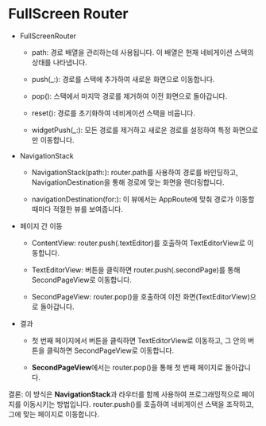 # FullScreen Router

- FullScreenRouter

    - path: 경로 배열을 관리하는데 사용됩니다. 이 배열은 현재 네비게이션 스택의 상태를 나타냅니다.

    - push(_:): 경로를 스택에 추가하여 새로운 화면으로 이동합니다.

    - pop(): 스택에서 마지막 경로를 제거하여 이전 화면으로 돌아갑니다.

    - reset(): 경로를 초기화하여 네비게이션 스택을 비웁니다.

    - widgetPush(_:): 모든 경로를 제거하고 새로운 경로를 설정하여 특정 화면으로만 이동합니다.

- NavigationStack

    - NavigationStack(path:): router.path를 사용하여 경로를 바인딩하고, NavigationDestination을 통해 경로에 맞는 화면을 렌더링합니다.

    - navigationDestination(for:): 이 뷰에서는 AppRoute에 맞춰 경로가 이동할 때마다 적절한 뷰를 보여줍니다.

- 페이지 간 이동

    - ContentView: router.push(.textEditor)를 호출하여 TextEditorView로 이동합니다.

    - TextEditorView: 버튼을 클릭하면 router.push(.secondPage)를 통해 SecondPageView로 이동합니다.

    - SecondPageView: router.pop()을 호출하여 이전 화면(TextEditorView)으로 돌아갑니다.

- 결과

    - 첫 번째 페이지에서 버튼을 클릭하면 TextEditorView로 이동하고, 그 안의 버튼을 클릭하면 SecondPageView로 이동합니다.

    - **SecondPageView**에서는 router.pop()을 통해 첫 번째 페이지로 돌아갑니다.

결론:
이 방식은 **NavigationStack**과 라우터를 함께 사용하여 프로그래밍적으로 페이지를 이동시키는 방법입니다. router.push()를 호출하여 네비게이션 스택을 조작하고, 그에 맞는 페이지로 이동합니다.
